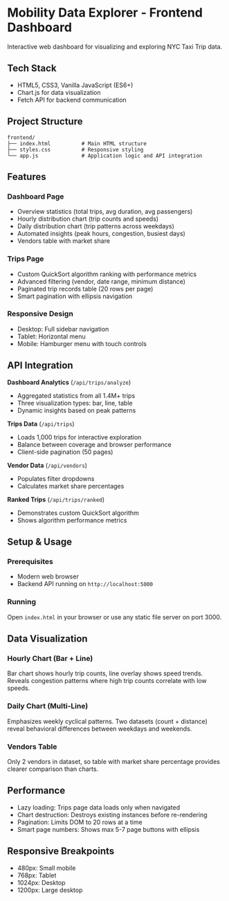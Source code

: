 # Mobility Data Explorer - Frontend Dashboard

Interactive web dashboard for visualizing and exploring NYC Taxi Trip data.

## Tech Stack

- HTML5, CSS3, Vanilla JavaScript (ES6+)
- Chart.js for data visualization
- Fetch API for backend communication

## Project Structure

```
frontend/
├── index.html          # Main HTML structure
├── styles.css          # Responsive styling
└── app.js              # Application logic and API integration
```

## Features

### Dashboard Page
- Overview statistics (total trips, avg duration, avg passengers)
- Hourly distribution chart (trip counts and speeds)
- Daily distribution chart (trip patterns across weekdays)
- Automated insights (peak hours, congestion, busiest days)
- Vendors table with market share

### Trips Page
- Custom QuickSort algorithm ranking with performance metrics
- Advanced filtering (vendor, date range, minimum distance)
- Paginated trip records table (20 rows per page)
- Smart pagination with ellipsis navigation

### Responsive Design
- Desktop: Full sidebar navigation
- Tablet: Horizontal menu
- Mobile: Hamburger menu with touch controls

## API Integration

**Dashboard Analytics** (`/api/trips/analyze`)
- Aggregated statistics from all 1.4M+ trips
- Three visualization types: bar, line, table
- Dynamic insights based on peak patterns

**Trips Data** (`/api/trips`)
- Loads 1,000 trips for interactive exploration
- Balance between coverage and browser performance
- Client-side pagination (50 pages)

**Vendor Data** (`/api/vendors`)
- Populates filter dropdowns
- Calculates market share percentages

**Ranked Trips** (`/api/trips/ranked`)
- Demonstrates custom QuickSort algorithm
- Shows algorithm performance metrics

## Setup & Usage

### Prerequisites
- Modern web browser
- Backend API running on `http://localhost:5000`

### Running
Open `index.html` in your browser or use any static file server on port 3000.

## Data Visualization

### Hourly Chart (Bar + Line)
Bar chart shows hourly trip counts, line overlay shows speed trends. Reveals congestion patterns where high trip counts correlate with low speeds.

### Daily Chart (Multi-Line)
Emphasizes weekly cyclical patterns. Two datasets (count + distance) reveal behavioral differences between weekdays and weekends.

### Vendors Table
Only 2 vendors in dataset, so table with market share percentage provides clearer comparison than charts.

## Performance

- Lazy loading: Trips page data loads only when navigated
- Chart destruction: Destroys existing instances before re-rendering
- Pagination: Limits DOM to 20 rows at a time
- Smart page numbers: Shows max 5-7 page buttons with ellipsis

## Responsive Breakpoints

- 480px: Small mobile
- 768px: Tablet
- 1024px: Desktop
- 1200px: Large desktop
